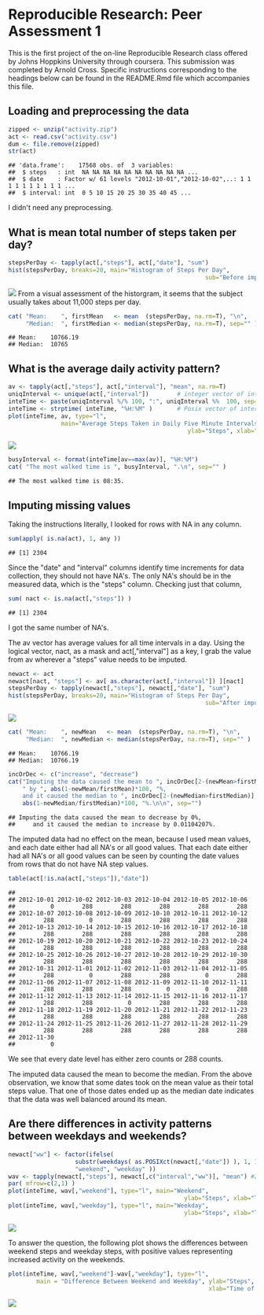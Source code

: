 # Reproducible Research: Peer Assessment 1

This is the first project of the on-line Reproducible Research class offered by Johns Hoppkins University through coursera.  This submission was completed by Arnold Cross.  Specific instructions corresponding to the headings below can be found in the README.Rmd file which accompanies this file.

## Loading and preprocessing the data

```r
zipped <- unzip("activity.zip")
act <- read.csv("activity.csv")
dum <- file.remove(zipped)
str(act)
```

```
## 'data.frame':	17568 obs. of  3 variables:
##  $ steps   : int  NA NA NA NA NA NA NA NA NA NA ...
##  $ date    : Factor w/ 61 levels "2012-10-01","2012-10-02",..: 1 1 1 1 1 1 1 1 1 1 ...
##  $ interval: int  0 5 10 15 20 25 30 35 40 45 ...
```
I didn't need any preprocessing.

## What is mean total number of steps taken per day?

```r
stepsPerDay <- tapply(act[,"steps"], act[,"date"], "sum")
hist(stepsPerDay, breaks=20, main="Histogram of Steps Per Day",
                                                        sub="Before imputing data.")
```

![](PA1_template_files/figure-html/unnamed-chunk-2-1.png)
From a visual assessment of the historgram, it seems that the subject usually takes about 11,000 steps per day.

```r
cat( "Mean:    ", firstMean   <- mean  (stepsPerDay, na.rm=T), "\n",
     "Median:  ", firstMedian <- median(stepsPerDay, na.rm=T), sep="" )
```

```
## Mean:    10766.19
## Median:  10765
```

## What is the average daily activity pattern?

```r
av <- tapply(act[,"steps"], act[,"interval"], "mean", na.rm=T)
uniqInterval <- unique(act[,"interval"])        # integer vector of interval stamps
inteTime <- paste(uniqInterval %/% 100, ":", uniqInterval %%  100, sep="")
inteTime <- strptime( inteTime, "%H:%M" )       # Posix vector of interval stamps
plot(inteTime, av, type="l",
               main="Average Steps Taken in Daily Five Minute Intervals",
                                                   ylab="Steps", xlab="Time of Day")
```

![](PA1_template_files/figure-html/unnamed-chunk-4-1.png)

```r
busyInterval <- format(inteTime[av==max(av)], "%H:%M")
cat( "The most walked time is ", busyInterval, ".\n", sep="" )
```

```
## The most walked time is 08:35.
```

## Imputing missing values
Taking the instructions literally, I looked for rows with NA in any column.

```r
sum(apply( is.na(act), 1, any ))
```

```
## [1] 2304
```
Since the "date" and "interval" columns identify time increments for data collection, they should not have NA's.  The only NA's should be in the measured data, which is the "steps" column.  Checking just that column,

```r
sum( nact <- is.na(act[,"steps"]) )
```

```
## [1] 2304
```
I got the same number of NA's.

The av vector has average values for all time intervals in a day.  Using the logical vector, nact, as a mask and act[,"interval"] as a key, I grab the value from av wherever a "steps" value needs to be imputed.

```r
newact <- act
newact[nact, "steps"] <- av[ as.character(act[,"interval"]) ][nact]
stepsPerDay <- tapply(newact[,"steps"], newact[,"date"], "sum")
hist(stepsPerDay, breaks=20, main="Histogram of Steps Per Day",
                                                        sub="After imputing data.")
```

![](PA1_template_files/figure-html/unnamed-chunk-7-1.png)

```r
cat( "Mean:    ", newMean   <- mean  (stepsPerDay, na.rm=T), "\n",
     "Median:  ", newMedian <- median(stepsPerDay, na.rm=T), sep="" )
```

```
## Mean:    10766.19
## Median:  10766.19
```

```r
incOrDec <- c("increase", "decrease")
cat("Imputing the data caused the mean to ", incOrDec[2-(newMean>firstMean)],
    " by ", abs(1-newMean/firstMean)*100, "%,
    and it caused the median to ", incOrDec[2-(newMedian>firstMedian)], " by ",
    abs(1-newMedian/firstMedian)*100, "%.\n\n", sep="")
```

```
## Imputing the data caused the mean to decrease by 0%,
##     and it caused the median to increase by 0.01104207%.
```
The imputed data had no effect on the mean, because I used mean values, and each date either had all NA's or all good values.  That each date either had all NA's or all good values can be seen by counting the date values from rows that do not have NA step values.

```r
table(act[!is.na(act[,"steps"]),"date"])
```

```
## 
## 2012-10-01 2012-10-02 2012-10-03 2012-10-04 2012-10-05 2012-10-06 
##          0        288        288        288        288        288 
## 2012-10-07 2012-10-08 2012-10-09 2012-10-10 2012-10-11 2012-10-12 
##        288          0        288        288        288        288 
## 2012-10-13 2012-10-14 2012-10-15 2012-10-16 2012-10-17 2012-10-18 
##        288        288        288        288        288        288 
## 2012-10-19 2012-10-20 2012-10-21 2012-10-22 2012-10-23 2012-10-24 
##        288        288        288        288        288        288 
## 2012-10-25 2012-10-26 2012-10-27 2012-10-28 2012-10-29 2012-10-30 
##        288        288        288        288        288        288 
## 2012-10-31 2012-11-01 2012-11-02 2012-11-03 2012-11-04 2012-11-05 
##        288          0        288        288          0        288 
## 2012-11-06 2012-11-07 2012-11-08 2012-11-09 2012-11-10 2012-11-11 
##        288        288        288          0          0        288 
## 2012-11-12 2012-11-13 2012-11-14 2012-11-15 2012-11-16 2012-11-17 
##        288        288          0        288        288        288 
## 2012-11-18 2012-11-19 2012-11-20 2012-11-21 2012-11-22 2012-11-23 
##        288        288        288        288        288        288 
## 2012-11-24 2012-11-25 2012-11-26 2012-11-27 2012-11-28 2012-11-29 
##        288        288        288        288        288        288 
## 2012-11-30 
##          0
```
We see that every date level has either zero counts or 288 counts.

The imputed data caused the mean to become the median.  From the above observation, we know that some dates took on the mean value as their total steps value.  That one of those dates ended up as the median date indicates that the data was well balanced around its mean.

## Are there differences in activity patterns between weekdays and weekends?

```r
newact["ww"] <- factor(ifelse(
                   substr(weekdays( as.POSIXct(newact[,"date"]) ), 1, 1) == "S",
                   "weekend", "weekday" ))
wav <- tapply(newact[,"steps"], newact[,c("interval","ww")], "mean") #2 dim arr
par( mfrow=c(2,1) )
plot(inteTime, wav[,"weekend"], type="l", main="Weekend",
                                                  ylab="Steps", xlab="Time of Day")
plot(inteTime, wav[,"weekday"], type="l", main="Weekday",
                                                  ylab="Steps", xlab="Time of Day")
```

![](PA1_template_files/figure-html/unnamed-chunk-9-1.png)

To answer the question, the following plot shows the differences between weekend steps and weekday steps, with positive values representing increased activity on the weekends.

```r
plot(inteTime, wav[,"weekend"]-wav[,"weekday"], type="l",
        main = "Difference Between Weekend and Weekday", ylab="Steps",
                                                         xlab="Time of Day")
```

![](PA1_template_files/figure-html/unnamed-chunk-10-1.png)
